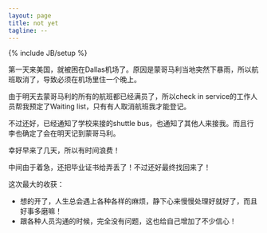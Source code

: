 ```yaml
---
layout: page
title: not yet
tagline: --
---
```

{% include JB/setup %}




第一天来美国，就被困在Dallas机场了。原因是蒙哥马利当地突然下暴雨，所以航班取消了，导致必须在机场里住一个晚上。

由于明天去蒙哥马利的所有的航班都已经满员了，所以check in service的工作人员帮我预定了Waiting list，只有有人取消航班我才能登记。

不过还好，已经通知了学校来接的shuttle bus，也通知了其他人来接我。而且行李也确定了会在明天记到蒙哥马利。

幸好早来了几天，所以有时间浪费！

中间由于着急，还把毕业证书给弄丢了！不过还好最终找回来了！

这次最大的收获：
* 想的开了，人生总会遇上各种各样的麻烦，静下心来慢慢处理好就好了，而且好事多磨嘛！
* 跟各种人员沟通的时候，完全没有问题，这也给自己增加了不少信心！




